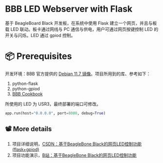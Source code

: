 # BBB LED Webserver with Flask

基于 BeagleBoard Black 开发板，在系统中使用 Flask 建立一个网页，并且与板载 LED 联动。板卡通过网线与 PC 通信与供电，用户可通过网页按键控制 LED 的开关与闪烁。LED 通过 gpiod 控制。

# 📦 Prerequisites

开发环境：BBB 官方提供的 [Debian 11.7 镜像](https://www.beagleboard.org/distros)。项目所用到的库、参考如下：

1. python-flask
2. python-gpiod
3. [BBB Cookbook](https://docs.beagleboard.org/latest/books/beaglebone-cookbook/index.html#bone-cook-book-home)

所使用的 LED 为 USR3，最终部署的端口可修改。

```python
app.run(host="0.0.0.0", port=8080, debug=True)
```

## 📽️ More details

1. 项目详细说明，[CSDN：基于BeagleBone Black的网页LED控制功能(flask+gpiod)](https://blog.csdn.net/weixin_46422143/article/details/142466019)
2. 项目功能演示，[B站：基于BeagleBone Black的网页LED控制功能](https://www.bilibili.com/video/BV1Acsve4EQn/)
